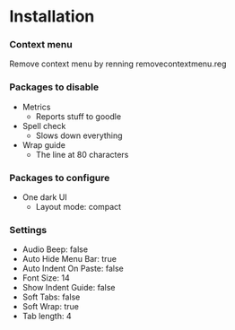 # Installation

### Context menu
Remove context menu by renning removecontextmenu.reg

### Packages to disable
- Metrics
	- Reports stuff to goodle
- Spell check
	- Slows down everything
- Wrap guide
	- The line at 80 characters

### Packages to configure
- One dark UI
	- Layout mode: compact

### Settings
- Audio Beep: false
- Auto Hide Menu Bar: true
- Auto Indent On Paste: false
- Font Size: 14
- Show Indent Guide: false
- Soft Tabs: false
- Soft Wrap: true
- Tab length: 4
